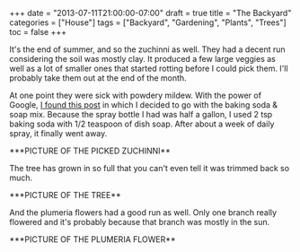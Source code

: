 +++
date = "2013-07-11T21:00:00-07:00"
draft = true
title = "The Backyard"
categories = ["House"]
tags = ["Backyard", "Gardening", "Plants", "Trees"]
toc = false
+++


<p>It's the end of summer, and so the zuchinni as well. They had a decent run considering the soil was mostly clay.&nbsp;It produced a few large veggies as well as a lot of smaller ones that started rotting before I could pick them. I'll probably take them out at the end of the month.</p>    
<p>At one point they were sick with powdery mildew. With the power of Google,&nbsp;<a href="http://voices.yahoo.com/get-rid-white-fuzzy-spots-zucchini-plant-leaves-8762103.html?cat=32" target="_blank">I found this post</a>&nbsp;in which&nbsp;I decided to go with the baking soda &amp; soap mix. Because the spray bottle I had was half a gallon, I used 2 tsp baking soda with&nbsp;1/2 teaspoon of dish soap. After about a week of daily spray, it finally went away.</p>    
<p>***PICTURE OF THE PICKED&nbsp;ZUCHINNI**</p>    
<p>The tree has grown in so full that you can't even tell it was trimmed back so much.</p>    
<p>***PICTURE OF THE TREE**</p>    
<p>And the plumeria flowers had a good run as well. Only one branch really flowered and it's probably because that branch was mostly in the sun.</p>    
<p>***PICTURE OF THE PLUMERIA FLOWER**</p>  